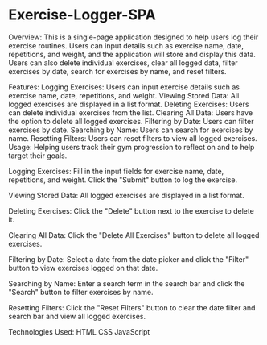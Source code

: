 # Exercise-Logger-SPA

Overview: 
This is a single-page application designed to help users log their exercise routines. Users can input details such as exercise name, date, repetitions, and weight, and the application will store and display this data. Users can also delete individual exercises, clear all logged data, filter exercises by date, search for exercises by name, and reset filters.

Features: 
Logging Exercises: Users can input exercise details such as exercise name, date, repetitions, and weight.
Viewing Stored Data: All logged exercises are displayed in a list format.
Deleting Exercises: Users can delete individual exercises from the list.
Clearing All Data: Users have the option to delete all logged exercises.
Filtering by Date: Users can filter exercises by date.
Searching by Name: Users can search for exercises by name.
Resetting Filters: Users can reset filters to view all logged exercises.
Usage: Helping users track their gym progression to reflect on and to help target their goals.

Logging Exercises:
Fill in the input fields for exercise name, date, repetitions, and weight.
Click the "Submit" button to log the exercise.

Viewing Stored Data:
All logged exercises are displayed in a list format.

Deleting Exercises:
Click the "Delete" button next to the exercise to delete it.

Clearing All Data:
Click the "Delete All Exercises" button to delete all logged exercises.

Filtering by Date:
Select a date from the date picker and click the "Filter" button to view exercises logged on that date.

Searching by Name:
Enter a search term in the search bar and click the "Search" button to filter exercises by name.

Resetting Filters:
Click the "Reset Filters" button to clear the date filter and search bar and view all logged exercises.

Technologies Used: 
HTML
CSS
JavaScript
